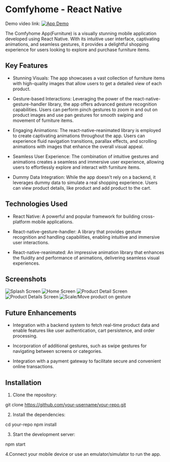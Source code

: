 # Comfyhome - React Native
Demo video link: [![App Demo](screenshots/ss3.png)](https://dl.dropboxusercontent.com/s/cq9x50qinnhbgqx/comfyhomedemo.mp4)

The Comfyhome App(Furniture) is a visually stunning mobile application developed using React Native. With its intuitive user interface, captivating animations, and seamless gestures, it provides a delightful shopping experience for users looking to explore and purchase furniture items.

## Key Features

- Stunning Visuals: The app showcases a vast collection of furniture items with high-quality images that allow users to get a detailed view of each product.

- Gesture-based Interactions: Leveraging the power of the react-native-gesture-handler library, the app offers advanced gesture recognition capabilities. Users can perform pinch gestures to zoom in and out on product images and use pan gestures for smooth swiping and movement of furniture items.

- Engaging Animations: The react-native-reanimated library is employed to create captivating animations throughout the app. Users can experience fluid navigation transitions, parallax effects, and scrolling animations with images that enhance the overall visual appeal.

- Seamless User Experience: The combination of intuitive gestures and animations creates a seamless and immersive user experience, allowing users to effortlessly explore and interact with furniture items.

- Dummy Data Integration: While the app doesn't rely on a backend, it leverages dummy data to simulate a real shopping experience. Users can view product details, like product and add product to the cart.

## Technologies Used

- React Native: A powerful and popular framework for building cross-platform mobile applications.

- React-native-gesture-handler: A library that provides gesture recognition and handling capabilities, enabling intuitive and immersive user interactions.

- React-native-reanimated: An impressive animation library that enhances the fluidity and performance of animations, delivering seamless visual experiences.

## Screenshots

![Splash Screen](screenshots/ss1.png)
![Home Screen](screenshots/ss3.png)
![Product Detail Screen](screenshots/ss4.png)
![Product Details Screen](screenshots/ss5.png)
![Scale/Move product on gesture](screenshots/ss6.png)

## Future Enhancements

- Integration with a backend system to fetch real-time product data and enable features like user authentication, cart persistence, and order processing.

- Incorporation of additional gestures, such as swipe gestures for navigating between screens or categories.

- Integration with a payment gateway to facilitate secure and convenient online transactions.

## Installation

1. Clone the repository:

git clone https://github.com/your-username/your-repo.git

2. Install the dependencies:

cd your-repo
npm install

3. Start the development server:

npm start

4.Connect your mobile device or use an emulator/simulator to run the app.
